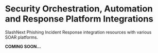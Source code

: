 # Security Orchestration, Automation and Response Platform Integrations
SlashNext Phishing Incident Response integration resources with various SOAR platforms.

**COMING SOON...**



